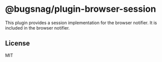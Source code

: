 # @bugsnag/plugin-browser-session

This plugin provides a session implementation for the browser notifier. It is included in the browser notifier.

## License
MIT
